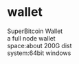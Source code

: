 # wallet
SuperBitcoin Wallet<br>
a full node wallet<br>
space:about 200G dist<br>
system:64bit windows
